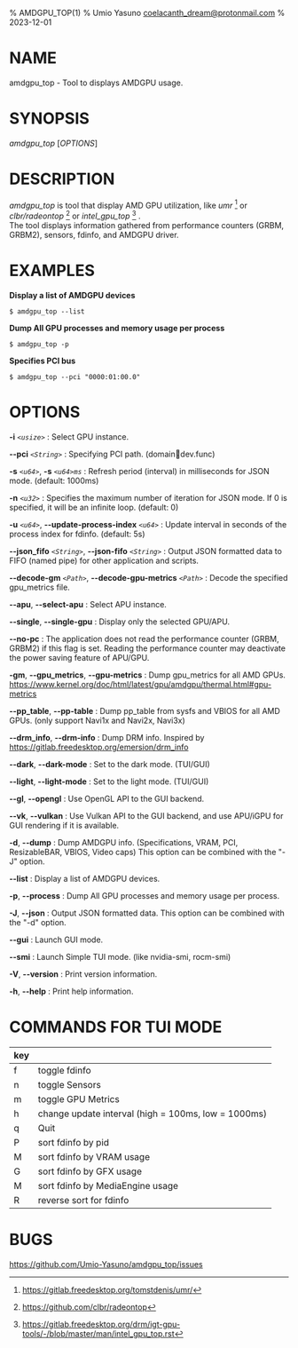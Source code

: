 % AMDGPU_TOP(1)
% Umio Yasuno <coelacanth_dream@protonmail.com>
% 2023-12-01

<!-- $ pandoc docs/man.amdgpu_top.md -s -t man -o docs/amdgpu_top.1 -->

# NAME

amdgpu_top - Tool to displays AMDGPU usage.

# SYNOPSIS

*amdgpu_top* [*OPTIONS*]

# DESCRIPTION

*amdgpu_top* is tool that display AMD GPU utilization, like *umr* [^1] or *clbr/radeontop* [^2]  or *intel_gpu_top* [^3] .  
The tool displays information gathered from performance counters (GRBM, GRBM2), sensors, fdinfo, and AMDGPU driver.

[^1]: <https://gitlab.freedesktop.org/tomstdenis/umr/>
[^2]: <https://github.com/clbr/radeontop>
[^3]: <https://gitlab.freedesktop.org/drm/igt-gpu-tools/-/blob/master/man/intel_gpu_top.rst>

# EXAMPLES
**Display a list of AMDGPU devices**

    $ amdgpu_top --list

**Dump All GPU processes and memory usage per process**

    $ amdgpu_top -p

**Specifies PCI bus**

    $ amdgpu_top --pci "0000:01:00.0"

# OPTIONS
**\-i** *`<usize>`*
:   Select GPU instance.

**\-\-pci** *`<String>`*
:   Specifying PCI path. (domain:bus:dev.func)

**-s** *`<u64>`*, **-s** *`<u64>ms`*
:   Refresh period (interval) in milliseconds for JSON mode. (default: 1000ms)

**-n** *`<u32>`*
:   Specifies the maximum number of iteration for JSON mode. If 0 is specified, it will be an infinite loop. (default: 0)

**-u** *`<u64>`*, **\-\-update-process-index** *`<u64>`*
:   Update interval in seconds of the process index for fdinfo. (default: 5s)

**\-\-json_fifo** *`<String>`*, **\-\-json-fifo** *`<String>`*
:   Output JSON formatted data to FIFO (named pipe) for other application and scripts.

**--decode-gm** *`<Path>`*, **--decode-gpu-metrics** *`<Path>`*
:   Decode the specified gpu_metrics file.

**\-\-apu**, **\-\-select-apu**
:   Select APU instance.

**\-\-single**, **\-\-single-gpu**
:   Display only the selected GPU/APU.

**\-\-no\-pc**
:   The application does not read the performance counter (GRBM, GRBM2) if this flag is set. Reading the performance counter may deactivate the power saving feature of APU/GPU.

**\-gm**, **\-\-gpu_metrics**, **\-\-gpu-metrics**
:   Dump gpu_metrics for all AMD GPUs. https://www.kernel.org/doc/html/latest/gpu/amdgpu/thermal.html#gpu-metrics

**\-\-pp_table**, **\-\-pp-table**
:   Dump pp_table from sysfs and VBIOS for all AMD GPUs. (only support Navi1x and Navi2x, Navi3x)

**\-\-drm_info**, **\-\-drm-info**
:   Dump DRM info. Inspired by https://gitlab.freedesktop.org/emersion/drm_info

**\-\-dark**, **\-\-dark-mode**
:   Set to the dark mode. (TUI/GUI)

**\-\-light**, **\-\-light-mode**
:   Set to the light mode. (TUI/GUI)

**\-\-gl**, **\-\-opengl**
:   Use OpenGL API to the GUI backend.

**\-\-vk**, **\-\-vulkan**
:   Use Vulkan API to the GUI backend, and use APU/iGPU for GUI rendering if it is available.

**\-d**, **\-\-dump**
:   Dump AMDGPU info. (Specifications, VRAM, PCI, ResizableBAR, VBIOS, Video caps) This option can be combined with the "-J" option.

**\-\-list**
:   Display a list of AMDGPU devices.

**\-p**, **\-\-process**
:   Dump All GPU processes and memory usage per process.

**\-J**, **\-\-json**
:   Output JSON formatted data.  This option can be combined with the "-d" option.

**\-\-gui**
:   Launch GUI mode.

**\-\-smi**
:   Launch Simple TUI mode. (like nvidia-smi, rocm-smi)

**\-V**, **\-\-version**
:   Print version information.

**\-h**, **\-\-help**
:   Print help information.

# COMMANDS FOR TUI MODE
| key |                                     |
| :-- | :---------------------------------- |
| f   | toggle fdinfo                       |
| n   | toggle Sensors                      |
| m   | toggle GPU Metrics                  |
| h   | change update interval (high = 100ms, low = 1000ms) |
| q   | Quit                                |
| P   | sort fdinfo by pid                  |
| M   | sort fdinfo by VRAM usage           |
| G   | sort fdinfo by GFX usage            |
| M   | sort fdinfo by MediaEngine usage    |
| R   | reverse sort for fdinfo             |

# BUGS
<https://github.com/Umio-Yasuno/amdgpu_top/issues>
